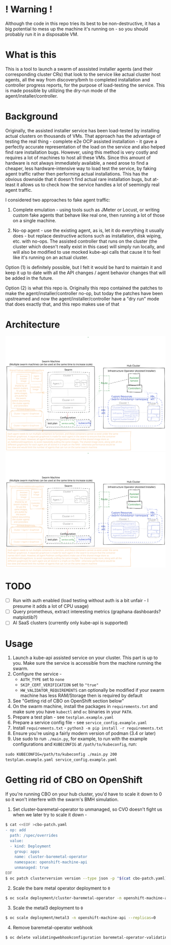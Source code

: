# ! Warning !
Although the code in this repo tries its best to be non-destructive, it has a big potential
to mess up the machine it's running on - so you should probably run it in a disposable VM.

# What is this
This is a tool to launch a swarm of asssisted installer agents (and their corresponding cluster CRs)
that look to the service like actual cluster host agents, all the way from discovery/bmh to completed
installation and controller progress reports, for the purpose of load-testing the service. This is made 
possible by utilizing the dry-run mode of the agent/installer/controller.

# Background
Originally, the assisted installer service has been load-tested by installing actual clusters
on thousands of VMs. That approach has the advantage of testing the real thing - complete e2e OCP
assisted installation - it gave a perfectly accurate representation of the load on the service and also
helped find rare installation bugs. However, using this method is very costly and requires a
lot of machines to host all these VMs. Since this amount of hardware is not always immediately
available, a need arose to find a cheaper, less hardware-intensive way to load test
the service, by faking agent traffic rather then performing actual installations. This has the 
obvious downside that it doesn't find actual rare installation bugs, but at-least it allows us
to check how the service handles a lot of seemingly real agent traffic.

I considered two approaches to fake agent traffic:

1. Complete emulation - using tools such as JMeter or Locust, or writing custom fake agents that
 behave like real one, then running a lot of those on a single machine. 

2. No-op agent - use the existing agent, as is, let it do everything it usually does - but replace
 destructive actions such as installation, disk wiping, etc. with no-ops. The assisted controller that runs
 on the cluster (the cluster which doesn't really exist in this case) will simply run locally, and will
 also be modified to use mocked kube-api calls that cause it to feel like it's running on an 
 actual cluster.

Option (1) is definitely possible, but I felt it would be hard to maintain it and keep it up to date
with all the API changes / agent behavior changes that will be added in the future. 

Option (2) is what this repo is. Originally this repo contained the patches to make the agent/installer/controller no-op,
but today the patches have been upstreamed and now the agent/installer/controller have a "dry run" mode that 
does exactly that, and this repo makes use of that

# Architecture

![Alt text](./docs/swarm.svg)
<img src="./docs/swarm.svg">

# TODO
- [ ] Run with auth enabled (load testing without auth is a bit unfair - I presume it adds a lot of CPU usage)
- [ ] Query prometheus, extract interesting metrics (graphana dashboards? matplotlib?)
- [ ] AI SaaS clusters (currently only kube-api is supported)

# Usage
1. Launch a kube-api assisted service on your cluster. This part is up to you. Make sure the service is accessible from the machine running the swarm.
2. Configure the service -
    - `AUTH_TYPE` set to `none`
    - `SKIP_CERT_VERIFICATION` set to `"true"`
    - `HW_VALIDATOR_REQUIREMENTS` can optionally be modified if your swarm machine has less RAM/Storage then is required by default
3. See "Getting rid of CBO on OpenShift section below"
4. On the swarm machine, install the packages in `requirements.txt` and make sure you have `kubectl` and `oc` binaries in your `PATH`.
5. Prepare a test plan - see `testplan.example.yaml`
6. Prepare a service config file - see `service_config.example.yaml`
7. Install `requirements.txt` - `python3 -m pip install -r requirements.txt`
8. Ensure you're using a fairly modern version of podman (3.4 or later)
9. Use sudo to run `./main.py`, for example, to run with the example configurations and `KUBECONFIG` at `/path/to/kubeconfig`, run:

`sudo KUBECONFIG=/path/to/kubeconfig ./main.py 200 testplan.example.yaml service_config.example.yaml`

# Getting rid of CBO on OpenShift
If you're running CBO on your hub cluster, you'd have to scale it down to 0 so it won't interfere with
the swarm's BMH simulation.

1. Set cluster-baremetal-operator to unmanaged, so CVO doesn't fight us when we later try to scale it down -
```bash
$ cat <<EOF >cbo-patch.yaml
- op: add
  path: /spec/overrides
  value:
  - kind: Deployment
    group: apps
    name: cluster-baremetal-operator
    namespace: openshift-machine-api
    unmanaged: true
EOF
$ oc patch clusterversion version --type json -p "$(cat cbo-patch.yaml)"
```

2. Scale the bare metal operator deployment to `0`
```bash
$ oc scale deployment/cluster-baremetal-operator -n openshift-machine-api --replicas=0
```

3. Scale the metal3 deployment to `0`
```bash
$ oc scale deployment/metal3 -n openshift-machine-api --replicas=0
```

4. Remove baremetal-operator webhook
```bash
$ oc delete validatingwebhookconfiguration baremetal-operator-validating-webhook-configuration
```
